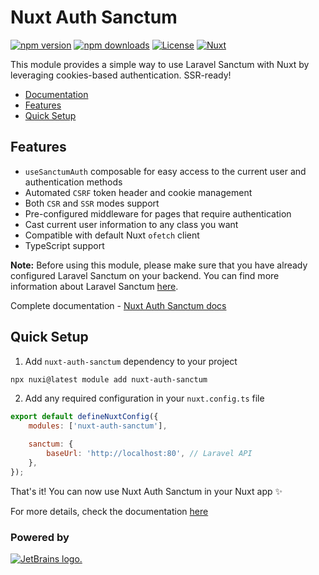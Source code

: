# Nuxt Auth Sanctum

[![npm version][npm-version-src]][npm-version-href]
[![npm downloads][npm-downloads-src]][npm-downloads-href]
[![License][license-src]][license-href]
[![Nuxt][nuxt-src]][nuxt-href]

This module provides a simple way to use Laravel Sanctum with Nuxt by leveraging cookies-based authentication. SSR-ready!

-   [Documentation](https://sanctum.manchenkoff.me)
-   [Features](#features)
-   [Quick Setup](#quick-setup)

## Features

-   `useSanctumAuth` composable for easy access to the current user and authentication methods
-   Automated `CSRF` token header and cookie management
-   Both `CSR` and `SSR` modes support
-   Pre-configured middleware for pages that require authentication
-   Cast current user information to any class you want
-   Compatible with default Nuxt `ofetch` client
-   TypeScript support

**Note:** Before using this module, please make sure that you have already configured Laravel Sanctum on your backend. You can find more information about Laravel Sanctum [here](https://laravel.com/docs/10.x/sanctum#spa-authentication).

Complete documentation - [Nuxt Auth Sanctum docs](https://sanctum.manchenkoff.me)

## Quick Setup

1. Add `nuxt-auth-sanctum` dependency to your project

```bash
npx nuxi@latest module add nuxt-auth-sanctum
```

2. Add any required configuration in your `nuxt.config.ts` file

```js
export default defineNuxtConfig({
    modules: ['nuxt-auth-sanctum'],

    sanctum: {
        baseUrl: 'http://localhost:80', // Laravel API
    },
});
```

That's it! You can now use Nuxt Auth Sanctum in your Nuxt app ✨

For more details, check the documentation [here](https://sanctum.manchenkoff.me)

<!-- Badges -->

[npm-version-src]: https://img.shields.io/npm/v/nuxt-auth-sanctum/latest.svg?style=flat&colorA=18181B&colorB=28CF8D
[npm-version-href]: https://npmjs.com/package/nuxt-auth-sanctum
[npm-downloads-src]: https://img.shields.io/npm/dm/nuxt-auth-sanctum.svg?style=flat&colorA=18181B&colorB=28CF8D
[npm-downloads-href]: https://npmjs.com/package/nuxt-auth-sanctum
[license-src]: https://img.shields.io/npm/l/nuxt-auth-sanctum.svg?style=flat&colorA=18181B&colorB=28CF8D
[license-href]: https://npmjs.com/package/nuxt-auth-sanctum
[nuxt-src]: https://img.shields.io/badge/Nuxt-18181B?logo=nuxt.js
[nuxt-href]: https://nuxt.com

### Powered by
[![JetBrains logo.](https://resources.jetbrains.com/storage/products/company/brand/logos/jetbrains.svg)](https://jb.gg/OpenSource)

